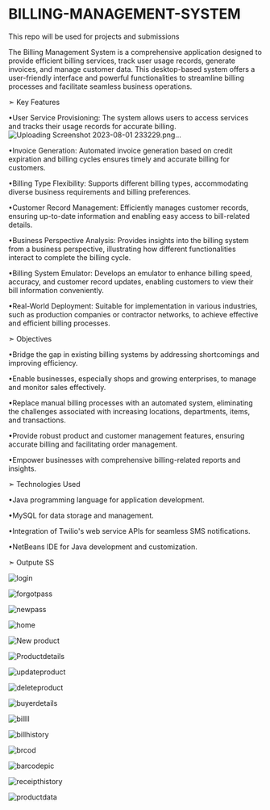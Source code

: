 # BILLING-MANAGEMENT-SYSTEM
This repo will be used for projects and submissions

The Billing Management System is a comprehensive application designed to provide efficient billing services, track user usage records, generate invoices, and manage customer data. This desktop-based system offers a user-friendly interface and powerful functionalities to streamline billing processes and facilitate seamless business operations. 

➣ Key Features



•User Service Provisioning: The system allows users to access services and tracks their usage records for accurate billing.
![Uploading Screenshot 2023-08-01 233229.png…]()

•Invoice Generation: Automated invoice generation based on credit expiration and billing cycles ensures timely and accurate billing for customers.

•Billing Type Flexibility: Supports different billing types, accommodating diverse business requirements and billing preferences.

•Customer Record Management: Efficiently manages customer records, ensuring up-to-date information and enabling easy access to bill-related details.

•Business Perspective Analysis: Provides insights into the billing system from a business perspective, illustrating how different functionalities interact to complete the billing cycle.

•Billing System Emulator: Develops an emulator to enhance billing speed, accuracy, and customer record updates, enabling customers to view their bill information conveniently.

•Real-World Deployment: Suitable for implementation in various industries, such as production companies or contractor networks, to achieve effective and efficient billing processes.


➣ Objectives



•Bridge the gap in existing billing systems by addressing shortcomings and improving efficiency.

•Enable businesses, especially shops and growing enterprises, to manage and monitor sales effectively.

•Replace manual billing processes with an automated system, eliminating the challenges associated with increasing locations, departments, items, and transactions.

•Provide robust product and customer management features, ensuring accurate billing and facilitating order management.

•Empower businesses with comprehensive billing-related reports and insights.


➣ Technologies Used



•Java programming language for application development.

•MySQL for data storage and management.

•Integration of Twilio's web service APIs for seamless SMS notifications.

•NetBeans IDE for Java development and customization.

➣ Outpute SS

![login](https://github.com/BhushanTunlait/BILLING-MANAGEMENT-SYSTEM/assets/95274380/f220f6f3-0b0b-4500-8661-9294d7559728)

![forgotpass](https://github.com/BhushanTunlait/BILLING-MANAGEMENT-SYSTEM/assets/95274380/919467d0-feb8-45c7-aca9-7bfb6d18913d)

![newpass](https://github.com/BhushanTunlait/BILLING-MANAGEMENT-SYSTEM/assets/95274380/3fd184d6-6b75-4eb6-853d-387b8616c12f)

![home](https://github.com/BhushanTunlait/BILLING-MANAGEMENT-SYSTEM/assets/95274380/efcf30cc-73cc-4fcc-97ae-7a551c265843)

![New product](https://github.com/BhushanTunlait/BILLING-MANAGEMENT-SYSTEM/assets/95274380/e90c8403-d7b7-4d0d-8608-97b0abab4ffb)

![Productdetails](https://github.com/BhushanTunlait/BILLING-MANAGEMENT-SYSTEM/assets/95274380/2f0af388-ddcf-4c1b-a653-c7286fbcf2dd)

![updateproduct](https://github.com/BhushanTunlait/BILLING-MANAGEMENT-SYSTEM/assets/95274380/2a9c152f-cb56-44c0-a853-5512e010365e)

![deleteproduct](https://github.com/BhushanTunlait/BILLING-MANAGEMENT-SYSTEM/assets/95274380/08a03825-9cb5-4879-88f5-f205554a93f9)

![buyerdetails](https://github.com/BhushanTunlait/BILLING-MANAGEMENT-SYSTEM/assets/95274380/42e4cb4f-5657-4ada-a6bb-8462d1bcf78e)

![billll](https://github.com/BhushanTunlait/BILLING-MANAGEMENT-SYSTEM/assets/95274380/b87f5764-5e7a-4bb3-aefa-d7bb831a58d9)

![billhistory](https://github.com/BhushanTunlait/BILLING-MANAGEMENT-SYSTEM/assets/95274380/6b6f2c56-e87d-4e86-807a-c2700f75c008)

![brcod](https://github.com/BhushanTunlait/BILLING-MANAGEMENT-SYSTEM/assets/95274380/2c2b06a2-899a-48d8-a500-a965ae01a90b)

![barcodepic](https://github.com/BhushanTunlait/BILLING-MANAGEMENT-SYSTEM/assets/95274380/551fba63-bb94-4e87-9e75-23109c414ed6)

![receipthistory](https://github.com/BhushanTunlait/BILLING-MANAGEMENT-SYSTEM/assets/95274380/5174ae3e-0916-4ad9-8d15-b64a72505da9)

![productdata](https://github.com/BhushanTunlait/BILLING-MANAGEMENT-SYSTEM/assets/95274380/887b2204-b715-40b2-83ae-5102203f5237)

